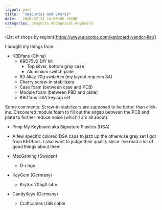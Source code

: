 ```yaml
---
layout: post
title:  "Resources and Stores"
date:   2020-07-31 14:00:00 +0100
categories: projects mechanical-keyboard
---
```


(List of shops by region)[https://www.alexotos.com/keyboard-vendor-list/]

I bought my things from

- KBDfans (China)
  - KBD75v2 DIY kit
    - Top silver, bottom gray case
    - Aluminium switch plate
  - 90 Aliaz 70g switches (my layout requires 84)
  - Cherry screw-in stabilizers
  - Case foam (between case and PCB)
  - Module foam (between PBD and plate)
  - KBDfans DSA keycap set

Some comments: Screw-in stabilizers are supposed to be better than click-ins. Discovered module foam to fill out the airgap between the PCB and plate to further reduce noise (which I am all about).

- Pimp My Keyboard aka Signature Plastics (USA)
 - A few specific colored DSA caps to jazz up the otherwise grey set I got from KBDfans. I also want to judge their quality since I've read a lot of good things about them.

- MaxGaming (Sweden)
  - O-rings

- KeyGem (Germany)
  - Krytox 205g0 lube

- CandyKeys (Germany)
  - Craftcables USB cable


